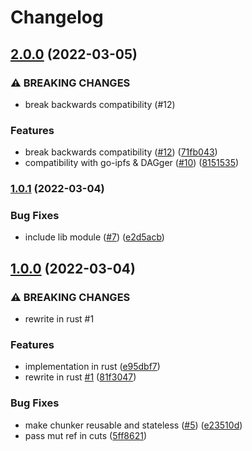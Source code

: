 # Changelog

## [2.0.0](https://www.github.com/Gozala/rabin-wasm/compare/v1.0.1...v2.0.0) (2022-03-05)


### ⚠ BREAKING CHANGES

* break backwards compatibility (#12)

### Features

* break backwards compatibility ([#12](https://www.github.com/Gozala/rabin-wasm/issues/12)) ([71fb043](https://www.github.com/Gozala/rabin-wasm/commit/71fb043650d3ae43e5dd0c0fb22d31f0a62dc753))
* compatibility with go-ipfs & DAGger ([#10](https://www.github.com/Gozala/rabin-wasm/issues/10)) ([8151535](https://www.github.com/Gozala/rabin-wasm/commit/815153511fa4c50aed3bf5d977c816ec5d86b7d2))

### [1.0.1](https://www.github.com/Gozala/rabin-wasm/compare/v1.0.0...v1.0.1) (2022-03-04)


### Bug Fixes

* include lib module ([#7](https://www.github.com/Gozala/rabin-wasm/issues/7)) ([e2d5acb](https://www.github.com/Gozala/rabin-wasm/commit/e2d5acbc17d79faed543147963aa32a708eb259d))

## [1.0.0](https://www.github.com/Gozala/rabin-wasm/compare/v0.1.5...v1.0.0) (2022-03-04)


### ⚠ BREAKING CHANGES

* rewrite in rust #1

### Features

* implementation in rust ([e95dbf7](https://www.github.com/Gozala/rabin-wasm/commit/e95dbf795534c956679e807f9281e8a9e079f6dd))
* rewrite in rust [#1](https://www.github.com/Gozala/rabin-wasm/issues/1) ([81f3047](https://www.github.com/Gozala/rabin-wasm/commit/81f3047c9786e8a5468dbabae72f1125e46f7d98))


### Bug Fixes

* make chunker reusable and stateless ([#5](https://www.github.com/Gozala/rabin-wasm/issues/5)) ([e23510d](https://www.github.com/Gozala/rabin-wasm/commit/e23510d9e835a9557a0d30b103dad2aa50bfd422))
* pass mut ref in cuts ([5ff8621](https://www.github.com/Gozala/rabin-wasm/commit/5ff862190bfe9acc91687bf638f1d3a5e2aab22f))
